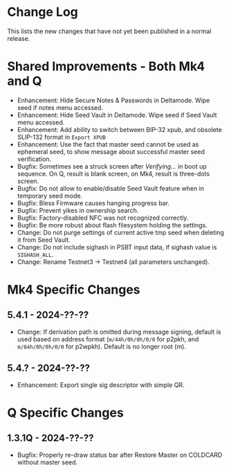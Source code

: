 # Change Log

This lists the new changes that have not yet been published in a normal release.

# Shared Improvements - Both Mk4 and Q

- Enhancement: Hide Secure Notes & Passwords in Deltamode. Wipe seed if notes menu accessed. 
- Enhancement: Hide Seed Vault in Deltamode. Wipe seed if Seed Vault menu accessed. 
- Enhancement: Add ability to switch between BIP-32 xpub, and obsolete
  SLIP-132 format in `Export XPUB`
- Enhancement: Use the fact that master seed cannot be used as ephemeral seed, to show message 
  about successful master seed verification.
- Bugfix: Sometimes see a struck screen after _Verifying..._ in boot up sequence.
  On Q, result is blank screen, on Mk4, result is three-dots screen.
- Bugfix: Do not allow to enable/disable Seed Vault feature when in temporary seed mode.
- Bugfix: Bless Firmware causes hanging progress bar.
- Bugfix: Prevent yikes in ownership search.
- Bugfix: Factory-disabled NFC was not recognized correctly.
- Bugfix: Be more robust about flash filesystem holding the settings.
- Change: Do not purge settings of current active tmp seed when deleting it from Seed Vault.
- Change: Do not include sighash in PSBT input data, if sighash value is `SIGHASH_ALL`.
- Change: Rename Testnet3 -> Testnet4 (all parameters unchanged).


# Mk4 Specific Changes

## 5.4.1 - 2024-??-??
- Change: If derivation path is omitted during message signing, default is used 
  based on address format (`m/44h/0h/0h/0/0` for p2pkh, and `m/84h/0h/0h/0/0` for p2wpkh). 
  Default is no longer root (m).


## 5.4.? - 2024-??-??

- Enhancement: Export single sig descriptor with simple QR.


# Q Specific Changes

## 1.3.1Q - 2024-??-??

- Bugfix: Properly re-draw status bar after Restore Master on COLDCARD without master seed.

